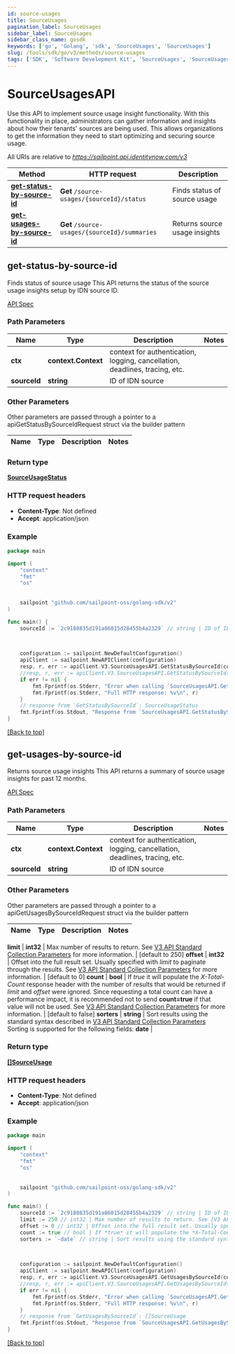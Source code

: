 ```yaml
---
id: source-usages
title: SourceUsages
pagination_label: SourceUsages
sidebar_label: SourceUsages
sidebar_class_name: gosdk
keywords: ['go', 'Golang', 'sdk', 'SourceUsages', 'SourceUsages'] 
slug: /tools/sdk/go/v3/methods/source-usages
tags: ['SDK', 'Software Development Kit', 'SourceUsages', 'SourceUsages']
---
```


# SourceUsagesAPI
  Use this API to implement source usage insight functionality.
With this functionality in place, administrators can gather information and insights about how their tenants&#39; sources are being used.
This allows organizations to get the information they need to start optimizing and securing source usage.
 
All URIs are relative to *https://sailpoint.api.identitynow.com/v3*

Method | HTTP request | Description
------------- | ------------- | -------------
[**get-status-by-source-id**](#get-status-by-source-id) | **Get** `/source-usages/{sourceId}/status` | Finds status of source usage
[**get-usages-by-source-id**](#get-usages-by-source-id) | **Get** `/source-usages/{sourceId}/summaries` | Returns source usage insights


## get-status-by-source-id
Finds status of source usage
This API returns the status of the source usage insights setup by IDN source ID.

[API Spec](https://developer.sailpoint.com/docs/api/v3/get-status-by-source-id)

### Path Parameters


Name | Type | Description  | Notes
------------- | ------------- | ------------- | -------------
**ctx** | **context.Context** | context for authentication, logging, cancellation, deadlines, tracing, etc.
**sourceId** | **string** | ID of IDN source | 

### Other Parameters

Other parameters are passed through a pointer to a apiGetStatusBySourceIdRequest struct via the builder pattern


Name | Type | Description  | Notes
------------- | ------------- | ------------- | -------------


### Return type

[**SourceUsageStatus**](../models/source-usage-status)

### HTTP request headers

- **Content-Type**: Not defined
- **Accept**: application/json

### Example

```go
package main

import (
	"context"
	"fmt"
	"os"
   
    
	sailpoint "github.com/sailpoint-oss/golang-sdk/v2"
)

func main() {
    sourceId := `2c9180835d191a86015d28455b4a2329` // string | ID of IDN source # string | ID of IDN source

  

	configuration := sailpoint.NewDefaultConfiguration()
	apiClient := sailpoint.NewAPIClient(configuration)
    resp, r, err := apiClient.V3.SourceUsagesAPI.GetStatusBySourceId(context.Background(), sourceId).Execute()
	//resp, r, err := apiClient.V3.SourceUsagesAPI.GetStatusBySourceId(context.Background(), sourceId).Execute()
	if err != nil {
		fmt.Fprintf(os.Stderr, "Error when calling `SourceUsagesAPI.GetStatusBySourceId``: %v\n", err)
		fmt.Fprintf(os.Stderr, "Full HTTP response: %v\n", r)
	}
	// response from `GetStatusBySourceId`: SourceUsageStatus
	fmt.Fprintf(os.Stdout, "Response from `SourceUsagesAPI.GetStatusBySourceId`: %v\n", resp)
}
```

[[Back to top]](#)

## get-usages-by-source-id
Returns source usage insights
This API returns a summary of source usage insights for past 12 months.

[API Spec](https://developer.sailpoint.com/docs/api/v3/get-usages-by-source-id)

### Path Parameters


Name | Type | Description  | Notes
------------- | ------------- | ------------- | -------------
**ctx** | **context.Context** | context for authentication, logging, cancellation, deadlines, tracing, etc.
**sourceId** | **string** | ID of IDN source | 

### Other Parameters

Other parameters are passed through a pointer to a apiGetUsagesBySourceIdRequest struct via the builder pattern


Name | Type | Description  | Notes
------------- | ------------- | ------------- | -------------

 **limit** | **int32** | Max number of results to return. See [V3 API Standard Collection Parameters](https://developer.sailpoint.com/idn/api/standard-collection-parameters) for more information. | [default to 250]
 **offset** | **int32** | Offset into the full result set. Usually specified with *limit* to paginate through the results. See [V3 API Standard Collection Parameters](https://developer.sailpoint.com/idn/api/standard-collection-parameters) for more information. | [default to 0]
 **count** | **bool** | If *true* it will populate the *X-Total-Count* response header with the number of results that would be returned if *limit* and *offset* were ignored.  Since requesting a total count can have a performance impact, it is recommended not to send **count&#x3D;true** if that value will not be used.  See [V3 API Standard Collection Parameters](https://developer.sailpoint.com/idn/api/standard-collection-parameters) for more information. | [default to false]
 **sorters** | **string** | Sort results using the standard syntax described in [V3 API Standard Collection Parameters](https://developer.sailpoint.com/idn/api/standard-collection-parameters#sorting-results)  Sorting is supported for the following fields: **date** | 

### Return type

[**[]SourceUsage**](../models/source-usage)

### HTTP request headers

- **Content-Type**: Not defined
- **Accept**: application/json

### Example

```go
package main

import (
	"context"
	"fmt"
	"os"
   
    
	sailpoint "github.com/sailpoint-oss/golang-sdk/v2"
)

func main() {
    sourceId := `2c9180835d191a86015d28455b4a2329` // string | ID of IDN source # string | ID of IDN source
    limit := 250 // int32 | Max number of results to return. See [V3 API Standard Collection Parameters](https://developer.sailpoint.com/idn/api/standard-collection-parameters) for more information. (optional) (default to 250) # int32 | Max number of results to return. See [V3 API Standard Collection Parameters](https://developer.sailpoint.com/idn/api/standard-collection-parameters) for more information. (optional) (default to 250)
    offset := 0 // int32 | Offset into the full result set. Usually specified with *limit* to paginate through the results. See [V3 API Standard Collection Parameters](https://developer.sailpoint.com/idn/api/standard-collection-parameters) for more information. (optional) (default to 0) # int32 | Offset into the full result set. Usually specified with *limit* to paginate through the results. See [V3 API Standard Collection Parameters](https://developer.sailpoint.com/idn/api/standard-collection-parameters) for more information. (optional) (default to 0)
    count := true // bool | If *true* it will populate the *X-Total-Count* response header with the number of results that would be returned if *limit* and *offset* were ignored.  Since requesting a total count can have a performance impact, it is recommended not to send **count=true** if that value will not be used.  See [V3 API Standard Collection Parameters](https://developer.sailpoint.com/idn/api/standard-collection-parameters) for more information. (optional) (default to false) # bool | If *true* it will populate the *X-Total-Count* response header with the number of results that would be returned if *limit* and *offset* were ignored.  Since requesting a total count can have a performance impact, it is recommended not to send **count=true** if that value will not be used.  See [V3 API Standard Collection Parameters](https://developer.sailpoint.com/idn/api/standard-collection-parameters) for more information. (optional) (default to false)
    sorters := `-date` // string | Sort results using the standard syntax described in [V3 API Standard Collection Parameters](https://developer.sailpoint.com/idn/api/standard-collection-parameters#sorting-results)  Sorting is supported for the following fields: **date** (optional) # string | Sort results using the standard syntax described in [V3 API Standard Collection Parameters](https://developer.sailpoint.com/idn/api/standard-collection-parameters#sorting-results)  Sorting is supported for the following fields: **date** (optional)

  

	configuration := sailpoint.NewDefaultConfiguration()
	apiClient := sailpoint.NewAPIClient(configuration)
    resp, r, err := apiClient.V3.SourceUsagesAPI.GetUsagesBySourceId(context.Background(), sourceId).Execute()
	//resp, r, err := apiClient.V3.SourceUsagesAPI.GetUsagesBySourceId(context.Background(), sourceId).Limit(limit).Offset(offset).Count(count).Sorters(sorters).Execute()
	if err != nil {
		fmt.Fprintf(os.Stderr, "Error when calling `SourceUsagesAPI.GetUsagesBySourceId``: %v\n", err)
		fmt.Fprintf(os.Stderr, "Full HTTP response: %v\n", r)
	}
	// response from `GetUsagesBySourceId`: []SourceUsage
	fmt.Fprintf(os.Stdout, "Response from `SourceUsagesAPI.GetUsagesBySourceId`: %v\n", resp)
}
```

[[Back to top]](#)

